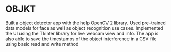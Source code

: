 # OBJKT
Built a object detector app with the help OpenCV 2 library.
Used pre-trained data models for face as well as object recognition use cases.
Implemented the UI using the Tkinter library for live webcam view and info.
The app is also able to save the timestamps of the object interference in a CSV file using basic read and write method

